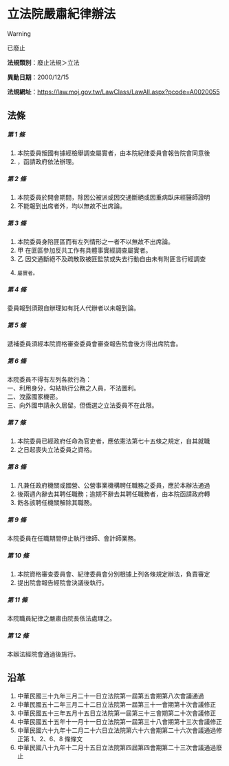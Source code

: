 # 立法院嚴肅紀律辦法
> [!WARNING]
> 已廢止

**法規類別**：廢止法規＞立法

**異動日期**：2000/12/15  

**法規網址**：https://law.moj.gov.tw/LawClass/LawAll.aspx?pcode=A0020055



## 法條
##### 第 1 條
1. 本院委員叛國有據經檢舉調查屬實者，由本院紀律委員會報告院會同意後
1. ，函請政府依法辦理。

##### 第 2 條
1. 本院委員於開會期間，除因公被派或因交通斷絕或因重病臥床經醫師證明
1. 不能報到出席者外，均以無故不出席論。

##### 第 3 條
1. 本院委員身陷匪區而有左列情形之一者不以無故不出席論。
1. 甲  在匪區參加反共工作有具體事實經調查屬實者。
1. 乙  因交通斷絕不及疏散致被匪監禁或失去行動自由未有附匪言行經調查
1.     屬實者。

##### 第 4 條
委員報到須親自辦理如有託人代辦者以未報到論。

##### 第 5 條
遞補委員須經本院資格審查委員會審查報告院會後方得出席院會。

##### 第 6 條
本院委員不得有左列各款行為：  
一、利用身分，勾結執行公務之人員，不法圖利。  
二、洩露國家機密。  
三、向外國申請永久居留。但僑選之立法委員不在此限。

##### 第 7 條
1. 本院委員已經政府任命為官吏者，應依憲法第七十五條之規定，自其就職
1. 之日起喪失立法委員之資格。

##### 第 8 條
1. 凡兼任政府機關或國營、公營事業機構聘任職務之委員，應於本辦法通過
1. 後兩週內辭去其聘任職務；逾期不辭去其聘任職務者，由本院函請政府轉
1. 飭各該聘任機關解除其職務。

##### 第 9 條
本院委員在任職期間停止執行律師、會計師業務。

##### 第 10 條
1. 本院資格審查委員會、紀律委員會分別根據上列各條規定辦法，負責審定
1. 提出院會報告經院會決議後執行。

##### 第 11 條
本院職員紀律之嚴肅由院長依法處理之。

##### 第 12 條
本辦法經院會通過後施行。

## 沿革
1. 中華民國三十九年三月二十一日立法院第一屆第五會期第八次會議通過
1. 中華民國五十二年三月二十二日立法院第一屆第三十一會期第十次會議修正
1. 中華民國五十三年五月十五日立法院第一屆第三十三會期第二十次會議修正
1. 中華民國五十五年十一月十一日立法院第一屆第三十八會期第十三次會議修正
1. 中華民國六十九年十二月二十六日立法院第六十六會期第二十六次會議通過修正第 1、2、6、8 條條文
1. 中華民國八十九年十二月十五日立法院第四屆第四會期第二十三次會議通過廢止
